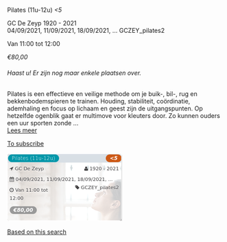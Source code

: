 Pilates (11u-12u) *<5*

GC De Zeyp 1920 - 2021  
04/09/2021, 11/09/2021, 18/09/2021, ... GCZEY\_pilates2  

Van 11:00 tot 12:00

*€80,00*

  

###### *Haast u! Er zijn nog maar enkele plaatsen over.*

  

Pilates is een effectieve en veilige methode om je buik-, bil-, rug en bekkenbodemspieren te trainen. Houding, stabiliteit, coördinatie, ademhaling en focus op lichaam en geest zijn de uitgangspunten. Op hetzelfde ogenblik gaat er multimove voor kleuters door. Zo kunnen ouders een uur sporten zonde ...  
[Lees meer](https://tickets.vgc.be/activity/subscribe/GCZEY_pilates2)

[To subscribe](https://tickets.vgc.be/activity/subscribe/GCZEY_pilates2)

![](64098.png)

[Based on this search](https://tickets.vgc.be/activity/index?&vrijeplaatsen=1&Age%5B%5D=3%2C4&entity=276)